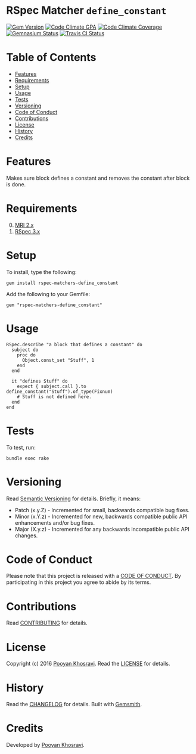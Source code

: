 # RSpec Matcher `define_constant`

[![Gem Version](https://badge.fury.io/rb/rspec-matchers-define_constant.svg)](http://badge.fury.io/rb/rspec-matchers-define_constant)
[![Code Climate GPA](https://codeclimate.com/github/pekhee/rspec-matchers-define_constant.svg)](https://codeclimate.com/github/pekhee/rspec-matchers-define_constant)
[![Code Climate Coverage](https://codeclimate.com/github/pekhee/rspec-matchers-define_constant/coverage.svg)](https://codeclimate.com/github/pekhee/rspec-matchers-define_constant)
[![Gemnasium Status](https://gemnasium.com/pekhee/rspec-matchers-define_constant.svg)](https://gemnasium.com/pekhee/rspec-matchers-define_constant)
[![Travis CI Status](https://secure.travis-ci.org/pekhee/rspec-matchers-define_constant.svg)](https://travis-ci.org/pekhee/rspec-matchers-define_constant)

<!-- Tocer[start]: Auto-generated, don't remove. -->

# Table of Contents

- [Features](#features)
- [Requirements](#requirements)
- [Setup](#setup)
- [Usage](#usage)
- [Tests](#tests)
- [Versioning](#versioning)
- [Code of Conduct](#code-of-conduct)
- [Contributions](#contributions)
- [License](#license)
- [History](#history)
- [Credits](#credits)

<!-- Tocer[finish]: Auto-generated, don't remove. -->

# Features
Makes sure block defines a constant and removes the constant after block is done.

# Requirements

0. [MRI 2.x](https://www.ruby-lang.org)
1. [RSpec 3.x](http://rspec.info)

# Setup
To install, type the following:

    gem install rspec-matchers-define_constant

Add the following to your Gemfile:

    gem "rspec-matchers-define_constant"

# Usage

    RSpec.describe "a block that defines a constant" do
      subject do
        proc do
          Object.const_set "Stuff", 1
        end
      end

      it "defines Stuff" do
        expect { subject.call }.to define_constant("Stuff").of_type(Fixnum)
        # Stuff is not defined here.
      end
    end

# Tests

To test, run:

    bundle exec rake

# Versioning

Read [Semantic Versioning](http://semver.org) for details. Briefly, it means:

- Patch (x.y.Z) - Incremented for small, backwards compatible bug fixes.
- Minor (x.Y.z) - Incremented for new, backwards compatible public API enhancements and/or bug fixes.
- Major (X.y.z) - Incremented for any backwards incompatible public API changes.

# Code of Conduct

Please note that this project is released with a [CODE OF CONDUCT](CODE_OF_CONDUCT.md). By participating in this project
you agree to abide by its terms.

# Contributions

Read [CONTRIBUTING](CONTRIBUTING.md) for details.

# License

Copyright (c) 2016 [Pooyan Khosravi]().
Read the [LICENSE](LICENSE.md) for details.

# History

Read the [CHANGELOG](CHANGELOG.md) for details.
Built with [Gemsmith](https://github.com/bkuhlmann/gemsmith).

# Credits

Developed by [Pooyan Khosravi]().
